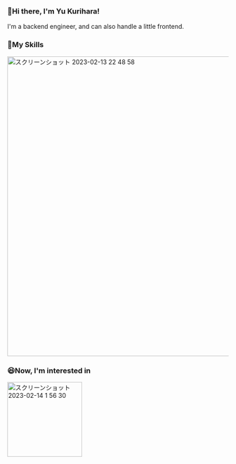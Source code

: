 ### 👨Hi there, I'm Yu Kurihara!
I'm a backend engineer, and can also handle a little frontend.

### 💪My Skills
<img width="682" alt="スクリーンショット 2023-02-13 22 48 58" src="https://user-images.githubusercontent.com/124572799/218475210-13c5da1b-ac4d-4ba2-ad08-ae88c3deca48.png">

### 😆Now, I'm interested in
<img width="170" alt="スクリーンショット 2023-02-14 1 56 30" src="https://user-images.githubusercontent.com/124572799/218521838-9335d1f9-c79e-46f4-95d4-5f212809db87.png">
